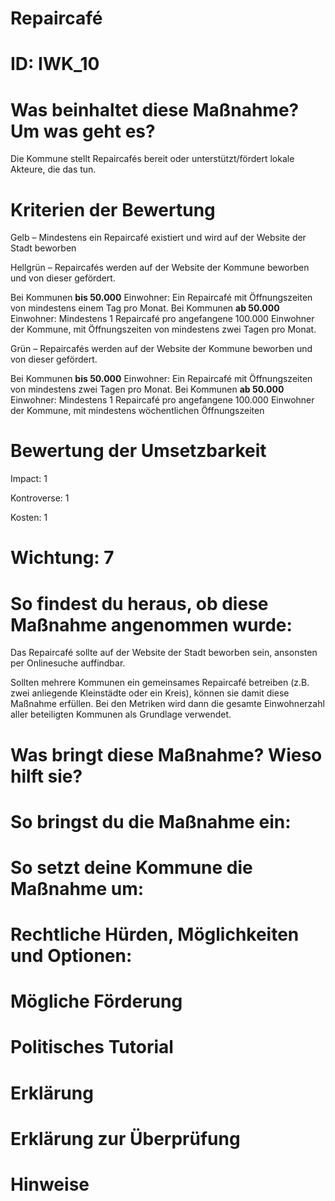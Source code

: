 # Repaircafé
# ID: IWK_10
# Was beinhaltet diese Maßnahme? Um was geht es?

Die Kommune stellt Repaircafés bereit oder unterstützt/fördert lokale Akteure, die das tun.

# Kriterien der Bewertung

Gelb – Mindestens ein Repaircafé existiert und wird auf der Website der Stadt beworben    

Hellgrün – Repaircafés werden auf der Website der Kommune beworben und von dieser gefördert.

Bei Kommunen **bis 50.000** Einwohner: Ein Repaircafé mit Öffnungszeiten von mindestens einem Tag pro Monat.
Bei Kommunen **ab 50.000** Einwohner: Mindestens 1 Repaircafé pro angefangene 100.000 Einwohner der Kommune, mit Öffnungszeiten von mindestens zwei Tagen pro Monat.

Grün – Repaircafés werden auf der Website der Kommune beworben und von dieser gefördert.

Bei Kommunen **bis 50.000** Einwohner: Ein Repaircafé mit Öffnungszeiten von mindestens zwei Tagen pro Monat.
Bei Kommunen **ab 50.000** Einwohner: Mindestens 1 Repaircafé pro angefangene 100.000 Einwohner der Kommune, mit mindestens wöchentlichen Öffnungszeiten
# Bewertung der Umsetzbarkeit

Impact: 1

Kontroverse: 1

Kosten: 1
# Wichtung: 7
# So findest du heraus, ob diese Maßnahme angenommen wurde:
Das Repaircafé sollte auf der Website der Stadt beworben sein, ansonsten per Onlinesuche auffindbar.

Sollten mehrere Kommunen ein gemeinsames Repaircafé betreiben (z.B. zwei anliegende Kleinstädte oder ein Kreis), können sie damit diese Maßnahme erfüllen. Bei den Metriken wird dann die gesamte Einwohnerzahl aller beteiligten Kommunen als Grundlage verwendet.
# Was bringt diese Maßnahme? Wieso hilft sie?

# So bringst du die Maßnahme ein:

# So setzt deine Kommune die Maßnahme um:

# Rechtliche Hürden, Möglichkeiten und Optionen:

# Mögliche Förderung

# Politisches Tutorial

# Erklärung

# Erklärung zur Überprüfung

# Hinweise
